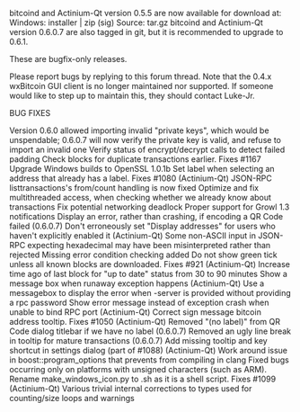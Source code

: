 bitcoind and Actinium-Qt version 0.5.5 are now available for download at:
Windows: installer | zip (sig)
Source: tar.gz
bitcoind and Actinium-Qt version 0.6.0.7 are also tagged in git, but it is recommended to upgrade to 0.6.1.

These are bugfix-only releases.

Please report bugs by replying to this forum thread. Note that the 0.4.x wxBitcoin GUI client is no longer maintained nor supported. If someone would like to step up to maintain this, they should contact Luke-Jr.

BUG FIXES

Version 0.6.0 allowed importing invalid "private keys", which would be unspendable; 0.6.0.7 will now verify the private key is valid, and refuse to import an invalid one
Verify status of encrypt/decrypt calls to detect failed padding
Check blocks for duplicate transactions earlier. Fixes #1167
Upgrade Windows builds to OpenSSL 1.0.1b
Set label when selecting an address that already has a label. Fixes #1080 (Actinium-Qt)
JSON-RPC listtransactions's from/count handling is now fixed
Optimize and fix multithreaded access, when checking whether we already know about transactions
Fix potential networking deadlock
Proper support for Growl 1.3 notifications
Display an error, rather than crashing, if encoding a QR Code failed (0.6.0.7)
Don't erroneously set "Display addresses" for users who haven't explicitly enabled it (Actinium-Qt)
Some non-ASCII input in JSON-RPC expecting hexadecimal may have been misinterpreted rather than rejected
Missing error condition checking added
Do not show green tick unless all known blocks are downloaded. Fixes #921 (Actinium-Qt)
Increase time ago of last block for "up to date" status from 30 to 90 minutes
Show a message box when runaway exception happens (Actinium-Qt)
Use a messagebox to display the error when -server is provided without providing a rpc password
Show error message instead of exception crash when unable to bind RPC port (Actinium-Qt)
Correct sign message bitcoin address tooltip. Fixes #1050 (Actinium-Qt)
Removed "(no label)" from QR Code dialog titlebar if we have no label (0.6.0.7)
Removed an ugly line break in tooltip for mature transactions (0.6.0.7)
Add missing tooltip and key shortcut in settings dialog (part of #1088) (Actinium-Qt)
Work around issue in boost::program_options that prevents from compiling in clang
Fixed bugs occurring only on platforms with unsigned characters (such as ARM).
Rename make_windows_icon.py to .sh as it is a shell script. Fixes #1099 (Actinium-Qt)
Various trivial internal corrections to types used for counting/size loops and warnings
